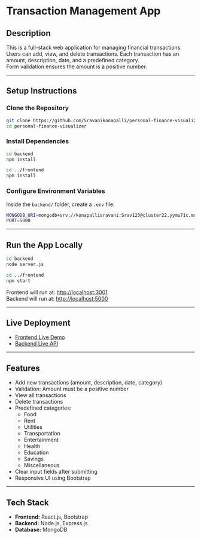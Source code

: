 # Transaction Management App

## Description

This is a full-stack web application for managing financial transactions.  
Users can add, view, and delete transactions. Each transaction has an amount, description, date, and a predefined category.  
Form validation ensures the amount is a positive number.

---

## Setup Instructions

### Clone the Repository

```bash
git clone https://github.com/Sravanikonapalli/personal-finance-visualizer.git
cd personal-finance-visualizer
```

### Install Dependencies

```bash
cd backend
npm install

cd ../frontend
npm install
```

### Configure Environment Variables

Inside the `backend/` folder, create a `.env` file:

```bash
MONGODB_URI=mongodb+srv://konapallisravani:Srav123@cluster22.yymu71c.mongodb.net/FinanceApp?retryWrites=true&w=majority&appName=Cluster22
PORT=5000
```

---

## Run the App Locally

```bash
cd backend
node server.js

cd ../frontend
npm start
```

Frontend will run at: [http://localhost:3001](http://localhost:3001)  
Backend will run at: [http://localhost:5000](http://localhost:5000)

---

## Live Deployment

- [Frontend Live Demo](https://personal-finance-visualizer-black.vercel.app/)
- [Backend Live API](https://personal-finance-visualizer-mdlb.onrender.com)

---

## Features

- Add new transactions (amount, description, date, category)
- Validation: Amount must be a positive number
- View all transactions
- Delete transactions
- Predefined categories:
  - Food
  - Rent
  - Utilities
  - Transportation
  - Entertainment
  - Health
  - Education
  - Savings
  - Miscellaneous
- Clear input fields after submitting
- Responsive UI using Bootstrap

---

## Tech Stack

- **Frontend:** React.js, Bootstrap
- **Backend:** Node.js, Express.js
- **Database:** MongoDB
